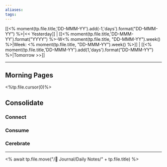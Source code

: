 ```yaml
---
aliases:
tags:
---
```

[[<% moment(tp.file.title,'DD-MMM-YY').add(-1,'days').format("DD-MMM-YY") %>|<< Yesterday]] | [[<% moment(tp.file.title,'DD-MMM-YY').format("YYYY") %>-W<% moment(tp.file.title, "DD-MMM-YY").week() %>|Week: <% moment(tp.file.title, "DD-MMM-YY").week() %>]] | [[<% moment(tp.file.title,'DD-MMM-YY').add(1,'days').format("DD-MMM-YY") %>|Tomorrow >>]] 

---

## Morning Pages
<%tp.file.cursor(0)%>
## Consolidate
### Connect
### Consume
### Cerebrate
--- 
  
<% await tp.file.move("/🌱 Journal/Daily Notes/" + tp.file.title) %>